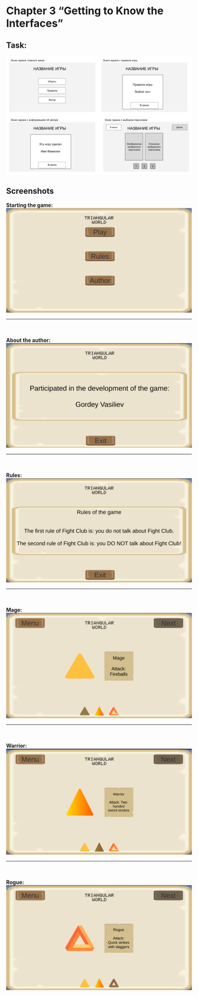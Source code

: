 # Chapter 3 “Getting to Know the Interfaces”
## Task:
![Sketches.png](Screenshots%2FSketches.png)

## Screenshots
**Starting the game:**
![Starting the game.png](Screenshots%2FStarting%20the%20game.png)
****
<br><br>
**About the author:**
![Author.png](Screenshots%2FAuthor.png)
****
<br><br>
**Rules:**
![Rules.png](Screenshots%2FRules.png)
****
<br><br>
**Mage:**
![Mage.png](Screenshots%2FMage.png)
****
<br><br>
**Warrior:**
![War.png](Screenshots%2FWar.png)
****
<br><br>
**Rogue:**
![Rogue.png](Screenshots%2FRogue.png)